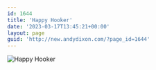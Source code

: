 ```yaml
---
id: 1644
title: 'Happy Hooker'
date: '2023-03-17T13:45:21+00:00'
layout: page
guid: 'http://new.andydixon.com/?page_id=1644'
---
```


![Happy Hooker](https://i0.wp.com/assets.g8x2.ldn.idrivee2-23.com/posters/Happy%20Hooker%2001.jpg?w=1200&ssl=1 "Happy Hooker")